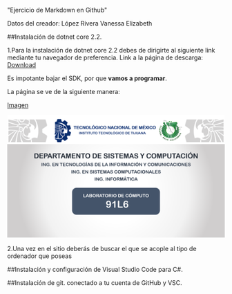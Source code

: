 "Ejercicio de Markdown en Github"


Datos del creador: López Rivera Vanessa Elizabeth


##Instalación de dotnet core 2.2.

1.Para la instalación de dotnet core 2.2 debes de dirigirte al siguiente link mediante tu navegador de preferencia. 
Link a la página de descarga: [Download](https://dotnet.microsoft.com/download/dotnet-core/2.2) 

Es impotante bajar el SDK, por que **vamos a programar**.

La página se ve de la siguiente manera:

[Imagen](./img/colocar-el-nombre-de-la-imagen)

![Imag](./Img/91L6.png)

2.Una vez en el sitio deberás de buscar el que se acople al tipo de ordenador que poseas

##Instalación y configuración de Visual Studio Code para C#.

##Instalación de git. conectado a tu cuenta de GitHub y VSC.
